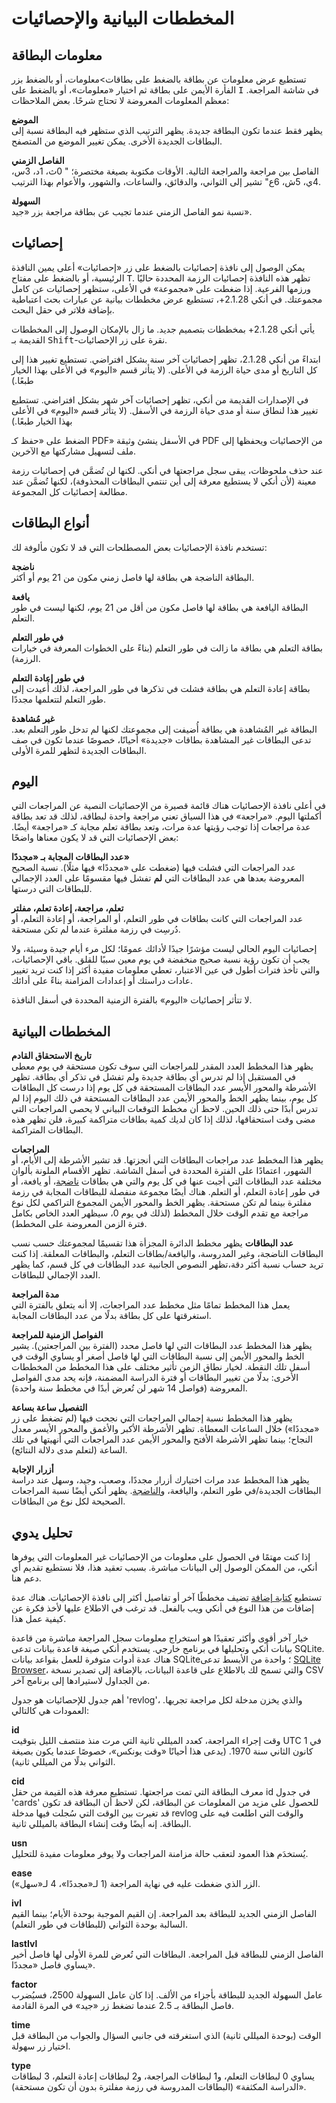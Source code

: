 # المخططات البيانية والإحصائيات

<!-- toc -->

## معلومات البطاقة

تستطيع عرض معلومات عن بطاقة بالضغط على بطاقات>معلومات، أو بالضغط
بزر الفأرة الأيمن على بطاقة ثم اختيار «معلومات»، أو بالضغط على <kbd>I</kbd> في شاشة المراجعة.
معظم المعلومات المعروضة لا تحتاج شرحًا. بعض الملاحظات:

**الموضع**  
يظهر فقط عندما تكون البطاقة جديدة. يظهر الترتيب الذي ستظهر فيه البطاقة نسبة إلى
البطاقات الجديدة الأخرى. يمكن تغيير الموضع من المتصفح.

**الفاصل الزمني**  
الفاصل بين مراجعة والمراجعة التالية. الأوقات مكتوبة بصيغة مختصرة؛ " 0ث، 1د، 3س،
4ي، 5ش، 6ع" تشير إلى الثواني، والدقائق، والساعات، والشهور، والأعوام بهذا الترتيب.

**السهولة**  
نسبة نمو الفاصل الزمني عندما تجيب عن بطاقة مراجعة بزر «جيد».

## إحصائيات

يمكن الوصول إلى نافذة إحصائيات بالضغط على زر «إحصائيات» أعلى يمين النافذة الرئيسية،
أو بالضغط على مفتاح <kbd>T</kbd>. تظهر هذه النافذة إحصائيات الرزمة المحددة حاليًا ورزمها الفرعية.
إذا ضغطت على «مجموعة» في الأعلى، ستظهر إحصائيات عن كامل مجموعتك.
في أنكي 2.1.28+، تستطيع عرض مخططات بيانية عن عبارات بحث اعتباطية بإضافة فلاتر
في حقل البحث.

يأتي أنكي 2.1.28+ بمخططات بتصميم جديد. ما زال بالإمكان الوصول إلى المخططات القديمة بـ <kbd>Shift</kbd>-نقرة
على زر الإحصائيات.

ابتداءً من أنكي 2.1.28، تظهر إحصائيات آخر سنة بشكل افتراضي. تستطيع تغيير هذا
إلى كل التاريخ أو مدى حياة الرزمة في الأعلى.
(لا يتأثر قسم «اليوم» في الأعلى بهذا الخيار طبعًا.)

في الإصدارات القديمة من أنكي، تظهر إحصائيات آخر شهر بشكل افتراضي. تستطيع تغيير هذا
لنطاق سنة أو مدى حياة الرزمة في الأسفل. (لا يتأثر قسم «اليوم» في الأعلى بهذا الخيار طبعًا.)

الضغط على «حفظ كـ PDF» في الأسفل ينشئ وثيقة PDF من الإحصائيات ويحفظها إلى ملف لتسهيل
مشاركتها مع الآخرين.

عند حذف ملحوظات، يبقى سجل مراجعتها في أنكي. لكنها لن تُضمَّن في إحصائيات رزمة معينة
(لأن أنكي لا يستطيع معرفة إلى أين تنتمي البطاقات المحذوفة)، لكنها تُضمَّن عند مطالعة
إحصائيات كل المجموعة.

## أنواع البطاقات

تستخدم نافذة الإحصائيات بعض المصطلحات التي قد لا تكون مألوفة لك:

**ناضجة**   
البطاقة الناضجة هي بطاقة لها فاصل زمني مكون من 21 يوم أو أكثر.


**يافعة**  
البطاقة اليافعة هي بطاقة لها فاصل مكون من أقل من 21 يوم، لكنها ليست في طور التعلم.

**في طور التعلم**  
بطاقة التعلم هي بطاقة ما زالت في طور التعلم (بناءً على الخطوات المعرفة في خيارات الرزمة).

**في طور إعادة التعلم**  
بطاقة إعادة التعلم هي بطاقة فشلت في تذكرها في طور المراجعة، لذلك أُعيدت إلى
طور التعلم لتتعلمها مجددًا.

**غير مُشاهدة**  
البطاقة غير المُشاهدة هي بطاقة أُضيفت إلى مجموعتك لكنها لم تدخل طور التعلم بعد.
تدعى البطاقات غير المشاهدة بطاقات «جديدة» أحيانًا، خصوصًا عندما تكون في صف البطاقات
الجديدة لتظهر للمرة الأولى.

## اليوم

في أعلى نافذة الإحصائيات هناك قائمة قصيرة من الإحصائيات النصية عن المراجعات التي
أكملتها اليوم. «مراجعة» في هذا السياق تعني مراجعة واحدة لبطاقة، لذلك قد تعد بطاقة
عدة مراجعات إذا توجب رؤيتها عدة مرات، وتعد بطاقة تعلم مجابة كـ «مراجعة» أيضًا.
بعض الإحصائيات التي قد لا يكون معناها واضحًا:

**عدد البطاقات المجابة بـ «مجددًا»**  
عدد المراجعات التي فشلت فيها (ضغطت على «مجددًا» فيها مثلًا). نسبة الصحيح المعروضة بعدها
هي عدد البطاقات التي **لم** تفشل فيها مقسومًا على العدد الإجمالي للبطاقات التي درستها.

**تعلم، مراجعة، إعادة تعلم، مفلتر**  
عدد المراجعات التي كانت بطاقات في طور التعلم، أو المراجعة، أو إعادة التعلم، أو دُرسِت
في رزمة مفلترة عندما لم تكن مستحقة.

إحصائيات اليوم الحالي ليست مؤشرًا جيدًا لأدائك عمومًا؛ لكل مرء أيام جيدة وسيئة،
ولا يجب أن تكون رؤية نسبة صحيح منخفضة في يوم معين سببًا للقلق. باقي الإحصائيات،
والتي تأخذ فترات أطول في عين الاعتبار، تعطي معلومات مفيدة أكثر إذا كنت
تريد تغيير عادات دراستك أو إعدادات المزامنة بناءً على أدائك.

لا تتأثر إحصائيات «اليوم» بالفترة الزمنية المحددة في أسفل النافذة.

## المخططات البيانية

**تاريخ الاستحقاق القادم**  
يظهر هذا المخطط العدد المقدر للمراجعات التي سوف تكون مستحقة في يوم معطى في المستقبل
إذا لم تدرس أي بطاقة جديدة ولم تفشل في تذكر أي بطاقة. تظهر الأشرطة والمحور الأيسر
عدد البطاقات المستحقة في كل يوم إذا درست كل البطاقات كل يوم، بينما يظهر الخط
والمحور الأيمن عدد البطاقات المستحقة في ذلك اليوم إذا لم تدرس أبدًا حتى ذلك الحين.
لاحظ أن مخطط التوقعات البياني لا يحصي المراجعات التي مضى وقت استحقاقها، لذلك إذا
كان لديك كمية بطاقات متراكمة كبيرة، فلن تظهر هذه البطاقات المتراكمة.

**المراجعات**  
يظهر هذا المخطط عدد مراجعات البطاقات التي أنجزتها. قد تشير الأشرطة إلى الأيام،
أو الشهور، اعتمادًا على الفترة المحددة في أسفل الشاشة. تظهر الأقسام الملونة بألوان
مختلفة عدد البطاقات التي أجبت عنها في كل يوم والتي هي بطاقات
[ناضجة](stats.md#أنواع-البطاقات)، أو يافعة، أو في طور إعادة التعلم، أو التعلم.
هناك أيضًا مجموعة منفصلة للبطاقات المجابة في رزمة مفلترة بينما لم تكن مستحقة.
يظهر الخط والمحور الأيمن المجموع التراكمي لكل نوع مراجعة مع تقدم الوقت خلال المخطط
(لذلك في يوم 0، سيظهر العدد الخاص بكامل فترة الزمن المعروضة على المخطط).

**عدد البطاقات**
يظهر مخطط الدائرة المجزأة هذا تقسيمًا لمجموعتك حسب نسب البطاقات الناضجة، وغير المدروسة،
واليافعة/بطاقات التعلم، والبطاقات المعلقة. إذا كنت تريد حساب نسبة أكثر دقة،تظهر
النصوص الجانبية عدد البطاقات في كل قسم، كما يظهر العدد الإجمالي للبطاقات.

**مدة المراجعة**  
يعمل هذا المخطط تمامًا مثل مخطط عدد المراجعات، إلا أنه يتعلق بالفترة التي استغرقتها
على كل بطاقة بدلًا من عدد البطاقات المجابة.

**الفواصل الزمنية للمراجعة**  
يظهر هذا المخطط عدد البطاقات التي لها فاصل محدد (الفترة بين المراجعتين).
يشير الخط والمحور الأيمن إلى نسبة البطاقات التي لها فاصل أصغر أو يساوي الوقت في
أسفل تلك النقطة. لخيار نطاق الزمن تأثير مختلف على هذا المخطط من المخططات الأخرى:
بدلًا من تغيير البطاقات أو فترة الدراسة المضمنة، فإنه يحد مدى الفواصل المعروضة
(فواصل 14 شهر لن تُعرض أبدًا في مخطط سنة واحدة).

**التفصيل ساعة بساعة**  
يظهر هذا المخطط نسبة إجمالي المراجعات التي نجحت فيها (لم تضغط على زر «مجددًا») خلال
الساعات المعطاة. تظهر الأشرطة الأكبر والأغمق والمحور الأيسر معدل النجاح؛ بينما
تظهر الأشرطة الأفتح والمحور الأيمن عدد المراجعات التي أنهيتها في تلك الساعة
(لتعلم مدى دلالة النتائج).

**أزرار الإجابة**  
يظهر هذا المخطط عدد مرات اختيارك أزرار مجددًا، وصعب، وجيد، وسهل عند دراسة البطاقات
الجديدة/في طور التعلم، واليافعة، و[الناضجة](stats.md#أنواع-البطاقات).
يظهر أنكي أيضًا نسبة المراجعات الصحيحة لكل نوع من البطاقات.

## تحليل يدوي

إذا كنت مهتمًا في الحصول على معلومات من الإحصائيات غير المعلومات التي يوفرها أنكي،
من الممكن الوصول إلى البيانات مباشرة. بسبب تعقيد هذا، فلا نستطيع تقديم أي دعم هنا.

تستطيع [كتابة إضافة](addons.md) تضيف مخططًا آخر أو تفاصيل أكثر إلى نافذة الإحصائيات.
هناك عدة إضافات من هذا النوع في أنكي ويب بالفعل. قد ترغب في الاطلاع عليها لأخذ فكرة
عن كيفية عمل هذا.

خيار آخر أقوى وأكثر تعقيدًا هو استخراج معلومات سجل المراجعة مباشرة من
قاعدة بيانات أنكي وتحليلها في برنامج خارجي. يستخدم أنكي صيغة قاعدة بيانات تدعى SQLite.
هناك عدة أدوات متوفرة للعمل بقواعد بيانات SQLite؛
واحدة من الأبسط تدعى [SQLite Browser](http://sqlitebrowser.org/)،
والتي تسمح لك بالاطلاع على قاعدة البيانات، بالإضافة إلى تصدير نسخة CSV من الجداول
لاستيرادها إلى برنامج آخر.

أهم جدول للإحصائيات هو جدول 'revlog'، والذي يخزن مدخلة لكل مراجعة تجريها.
العمودات هي كالتالي:

**id**  
وقت إجراء المراجعة، كعدد الميللي ثانية التي مرت منذ منتصف الليل بتوقيت UTC
في 1 كانون الثاني سنة 1970. (يدعى هذا أحيانًا «وقت يونكس»، خصوصًا عندما يكون بصيغة
الثواني بدلًا من الميللي ثانية).

**cid**  
معرف البطاقة التي تمت مراجعتها. تستطيع معرفة هذه القيمة من حقل id في جدول 'cards'
للحصول على مزيد من المعلومات عن البطاقة، لكن لاحظ أن البطاقة قد تكون قد تغيرت بين
الوقت التي سُجلت فيها مدخلة revlog والوقت التي اطلعت فيه على البطاقة.
إنه أيضًا وقت إنشاء البطاقة بالميللي ثانية.

**usn**  
يُستخدَم هذا العمود لتعقب حالة مزامنة المراجعات ولا يوفر معلومات مفيدة للتحليل.

**ease**  
الزر الذي ضغطت عليه في نهاية المراجعة (1 لـ«مجددًا»، 4 لـ«سهل»).

**ivl**  
الفاصل الزمني الجديد للبطاقة بعد المراجعة. إن القيم الموجبة بوحدة الأيام؛ بينما
القيم السالبة بوحدة الثواني (للبطاقات في طور التعلم).

**lastIvl**  
الفاصل الزمني للبطاقة قبل المراجعة. البطاقات التي تُعرض للمرة الأولى لها فاصل أخير
يساوي فاصل «مجددًا».

**factor**  
عامل السهولة الجديد للبطاقة بأجزاء من الألف. إذا كان عامل السهولة 2500،
فسيُضرب فاصل البطاقة بـ 2.5 عندما تضغط زر «جيد» في المرة القادمة.

**time**  
الوقت (بوحدة الميللي ثانية) الذي استغرقته في جانبي السؤال والجواب من البطاقة قبل
اختيار زر سهولة.

**type**  
يساوي 0 لبطاقات التعلم، و1 لبطاقات المراجعة، و2 لبطاقات إعادة التعلم، 3 لبطاقات
«الدراسة المكثفة» (البطاقات المدروسة في رزمة مفلترة بدون أن تكون مستحقة).

